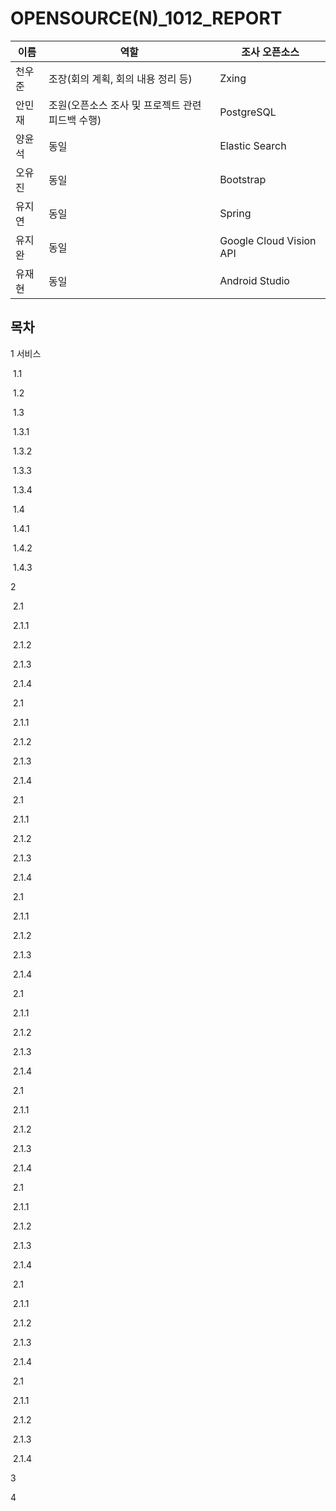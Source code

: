# OPENSOURCE(N)_1012_REPORT

| 이름   | 역할                                             | 조사 오픈소스           |
| ------ | ------------------------------------------------ | ----------------------- |
| 천우준 | 조장(회의 계획, 회의 내용 정리 등)               | Zxing                   |
| 안민재 | 조원(오픈소스 조사 및 프로젝트 관련 피드백 수행) | PostgreSQL              |
| 양윤석 | 동일                                             | Elastic Search          |
| 오유진 | 동일                                             | Bootstrap               |
| 유지연 | 동일                                             | Spring                  |
| 유지완 | 동일                                             | Google Cloud Vision API |
| 유재현 | 동일                                             | Android Studio          |

## 목차

1 서비스

​	1.1 

​	1.2

​	1.3

​		1.3.1

​		1.3.2

​		1.3.3

​		1.3.4

​	1.4

​		1.4.1

​		1.4.2

​		1.4.3

2 

​	2.1

​		2.1.1

​		2.1.2

​		2.1.3

​		2.1.4

​	2.1

​		2.1.1

​		2.1.2

​		2.1.3

​		2.1.4

​	2.1

​		2.1.1

​		2.1.2

​		2.1.3

​		2.1.4

​	2.1

​		2.1.1

​		2.1.2

​		2.1.3

​		2.1.4

​	2.1

​		2.1.1

​		2.1.2

​		2.1.3

​		2.1.4

​	2.1

​		2.1.1

​		2.1.2

​		2.1.3

​		2.1.4

​	2.1

​		2.1.1

​		2.1.2

​		2.1.3

​		2.1.4

​	2.1

​		2.1.1

​		2.1.2

​		2.1.3

​		2.1.4

​	2.1

​		2.1.1

​		2.1.2

​		2.1.3

​		2.1.4

3

4

​	



